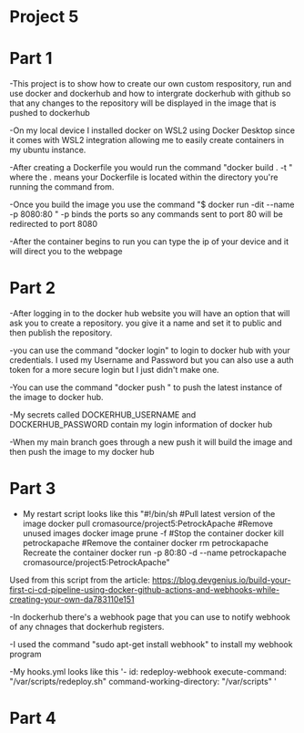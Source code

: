 # Project 5
# Part 1
-This project is to show how to create our own custom respository, run and use docker and dockerhub and how to intergrate dockerhub with github so that any changes to the repository will be displayed in the image that is pushed to dockerhub

-On my local device I installed docker on WSL2 using Docker Desktop since it comes with WSL2 integration allowing me to easily create containers in my ubuntu instance.

-After creating a Dockerfile you would run the command "docker build . -t <Name here>" where the . means your Dockerfile is located within the directory you're running the command from.

-Once you build the image you use the command "$ docker run -dit --name <Container name> -p 8080:80 <image name>" -p binds the ports so any commands sent to port 80 will be redirected to port 8080

-After the container begins to run you can type the ip of your device and it will direct you to the 
webpage

# Part 2
-After logging in to the docker hub website you will have an option that will ask you to create a repository. you give it a name and set it to public and then publish the repository.

-you can use the command "docker login" to login to docker hub with your credentials. I used my Username and Password but you can also use a auth token for a more secure login but I just didn't make one.

-You can use the command "docker push <container name>" to push the latest instance of the image to docker hub.

-My secrets called DOCKERHUB_USERNAME and DOCKERHUB_PASSWORD contain my login information of docker hub

-When my main branch goes through a new push it will build the image and then push the image to my docker hub

# Part 3
- My restart script looks like this "#!/bin/sh
#Pull latest version of the image
docker pull cromasource/project5:PetrockApache
#Remove unused images
docker image prune -f
#Stop the container
docker kill petrockapache
#Remove the container
docker rm petrockapache
Recreate the container
docker run -p 80:80 -d --name petrockapache cromasource/project5:PetrockApache"

Used from this script from the article: https://blog.devgenius.io/build-your-first-ci-cd-pipeline-using-docker-github-actions-and-webhooks-while-creating-your-own-da783110e151


-In dockerhub there's a webhook page that you can use to notify webhook of any chnages that dockerhub registers.

-I used the command "sudo apt-get install webhook" to install my webhook program

-My hooks.yml looks like this '- id: redeploy-webhook
  execute-command: "/var/scripts/redeploy.sh"
  command-working-directory: "/var/scripts"
  '

  # Part 4

